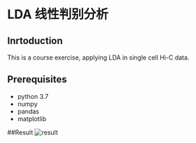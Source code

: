 # LDA 线性判别分析

## Inrtoduction
This is a course exercise, applying LDA in single cell Hi-C data.

## Prerequisites
- python 3.7
- numpy
- pandas
- matplotlib

##Result
![result](https://github.com/401244520/ML-Course/blob/master/%E8%81%9A%E7%B1%BB%26%E5%88%86%E7%B1%BB.png)

